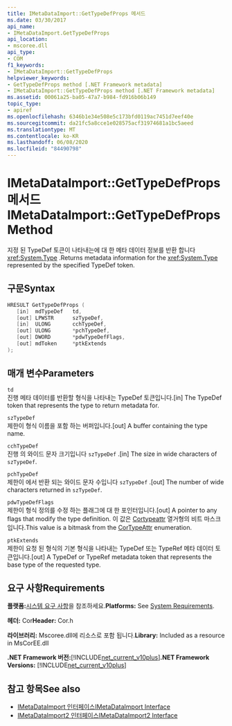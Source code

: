 ```yaml
---
title: IMetaDataImport::GetTypeDefProps 메서드
ms.date: 03/30/2017
api_name:
- IMetaDataImport.GetTypeDefProps
api_location:
- mscoree.dll
api_type:
- COM
f1_keywords:
- IMetaDataImport::GetTypeDefProps
helpviewer_keywords:
- GetTypeDefProps method [.NET Framework metadata]
- IMetaDataImport::GetTypeDefProps method [.NET Framework metadata]
ms.assetid: 00061a25-ba05-47a7-b984-fd916b06b149
topic_type:
- apiref
ms.openlocfilehash: 6346b1e34e508e5c173bfd0119ac7451d7eef40e
ms.sourcegitcommit: da21fc5a8cce1e028575acf31974681a1bc5aeed
ms.translationtype: MT
ms.contentlocale: ko-KR
ms.lasthandoff: 06/08/2020
ms.locfileid: "84490798"
---
```

# <a name="imetadataimportgettypedefprops-method"></a><span data-ttu-id="924ef-102">IMetaDataImport::GetTypeDefProps 메서드</span><span class="sxs-lookup"><span data-stu-id="924ef-102">IMetaDataImport::GetTypeDefProps Method</span></span>
<span data-ttu-id="924ef-103">지정 된 TypeDef 토큰이 나타내는에 대 한 메타 데이터 정보를 반환 합니다 <xref:System.Type> .</span><span class="sxs-lookup"><span data-stu-id="924ef-103">Returns metadata information for the <xref:System.Type> represented by the specified TypeDef token.</span></span>  
  
## <a name="syntax"></a><span data-ttu-id="924ef-104">구문</span><span class="sxs-lookup"><span data-stu-id="924ef-104">Syntax</span></span>  
  
```cpp  
HRESULT GetTypeDefProps (  
   [in]  mdTypeDef   td,  
   [out] LPWSTR      szTypeDef,  
   [in]  ULONG       cchTypeDef,  
   [out] ULONG       *pchTypeDef,  
   [out] DWORD       *pdwTypeDefFlags,  
   [out] mdToken     *ptkExtends  
);  
```  
  
## <a name="parameters"></a><span data-ttu-id="924ef-105">매개 변수</span><span class="sxs-lookup"><span data-stu-id="924ef-105">Parameters</span></span>  
 `td`  
 <span data-ttu-id="924ef-106">진행 메타 데이터를 반환할 형식을 나타내는 TypeDef 토큰입니다.</span><span class="sxs-lookup"><span data-stu-id="924ef-106">[in] The TypeDef token that represents the type to return metadata for.</span></span>  
  
 `szTypeDef`  
 <span data-ttu-id="924ef-107">제한이 형식 이름을 포함 하는 버퍼입니다.</span><span class="sxs-lookup"><span data-stu-id="924ef-107">[out] A buffer containing the type name.</span></span>  
  
 `cchTypeDef`  
 <span data-ttu-id="924ef-108">진행 의 와이드 문자 크기입니다 `szTypeDef` .</span><span class="sxs-lookup"><span data-stu-id="924ef-108">[in] The size in wide characters of `szTypeDef`.</span></span>  
  
 `pchTypeDef`  
 <span data-ttu-id="924ef-109">제한이 에서 반환 되는 와이드 문자 수입니다 `szTypeDef` .</span><span class="sxs-lookup"><span data-stu-id="924ef-109">[out] The number of wide characters returned in `szTypeDef`.</span></span>  
  
 `pdwTypeDefFlags`  
 <span data-ttu-id="924ef-110">제한이 형식 정의를 수정 하는 플래그에 대 한 포인터입니다.</span><span class="sxs-lookup"><span data-stu-id="924ef-110">[out] A pointer to any flags that modify the type definition.</span></span> <span data-ttu-id="924ef-111">이 값은 [Cortypeattr](cortypeattr-enumeration.md) 열거형의 비트 마스크입니다.</span><span class="sxs-lookup"><span data-stu-id="924ef-111">This value is a bitmask from the [CorTypeAttr](cortypeattr-enumeration.md) enumeration.</span></span>  
  
 `ptkExtends`  
 <span data-ttu-id="924ef-112">제한이 요청 된 형식의 기본 형식을 나타내는 TypeDef 또는 TypeRef 메타 데이터 토큰입니다.</span><span class="sxs-lookup"><span data-stu-id="924ef-112">[out] A TypeDef or TypeRef metadata token that represents the base type of the requested type.</span></span>  
  
## <a name="requirements"></a><span data-ttu-id="924ef-113">요구 사항</span><span class="sxs-lookup"><span data-stu-id="924ef-113">Requirements</span></span>  
 <span data-ttu-id="924ef-114">**플랫폼:**[시스템 요구 사항](../../get-started/system-requirements.md)을 참조하세요.</span><span class="sxs-lookup"><span data-stu-id="924ef-114">**Platforms:** See [System Requirements](../../get-started/system-requirements.md).</span></span>  
  
 <span data-ttu-id="924ef-115">**헤더:** Cor</span><span class="sxs-lookup"><span data-stu-id="924ef-115">**Header:** Cor.h</span></span>  
  
 <span data-ttu-id="924ef-116">**라이브러리:** Mscoree.dll에 리소스로 포함 됩니다.</span><span class="sxs-lookup"><span data-stu-id="924ef-116">**Library:** Included as a resource in MsCorEE.dll</span></span>  
  
 <span data-ttu-id="924ef-117">**.NET Framework 버전:**[!INCLUDE[net_current_v10plus](../../../../includes/net-current-v10plus-md.md)]</span><span class="sxs-lookup"><span data-stu-id="924ef-117">**.NET Framework Versions:** [!INCLUDE[net_current_v10plus](../../../../includes/net-current-v10plus-md.md)]</span></span>  
  
## <a name="see-also"></a><span data-ttu-id="924ef-118">참고 항목</span><span class="sxs-lookup"><span data-stu-id="924ef-118">See also</span></span>

- [<span data-ttu-id="924ef-119">IMetaDataImport 인터페이스</span><span class="sxs-lookup"><span data-stu-id="924ef-119">IMetaDataImport Interface</span></span>](imetadataimport-interface.md)
- [<span data-ttu-id="924ef-120">IMetaDataImport2 인터페이스</span><span class="sxs-lookup"><span data-stu-id="924ef-120">IMetaDataImport2 Interface</span></span>](imetadataimport2-interface.md)
